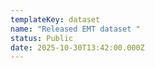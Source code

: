 ```yaml
---
templateKey: dataset
name: "Released EMT dataset "
status: Public
date: 2025-10-30T13:42:00.000Z
---
```

